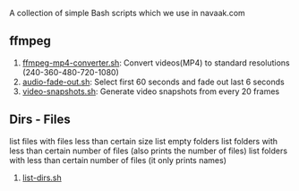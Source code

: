 A collection of simple Bash scripts which we use in navaak.com

## ffmpeg

1. [ffmpeg-mp4-converter.sh](ffmpeg-mp4-converter.sh): Convert videos(MP4) to standard resolutions (240-360-480-720-1080)
1. [audio-fade-out.sh](audio-fade-out.sh): Select first 60 seconds and fade out last 6 seconds
1. [video-snapshots.sh](video-snapshots.sh): Generate video snapshots from every 20 frames


## Dirs - Files

list files with files less than certain size
list empty folders
list folders with less than certain number of files (also prints the number of files)
list folders with less than certain number of files (it only prints names)

1. [list-dirs.sh](list-dirs.sh)
